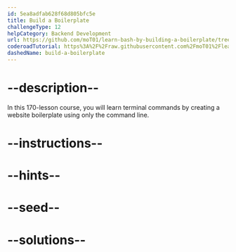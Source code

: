 ```yaml
---
id: 5ea8adfab628f68d805bfc5e
title: Build a Boilerplate
challengeType: 12
helpCategory: Backend Development
url: https://github.com/moT01/learn-bash-by-building-a-boilerplate/tree/feat/gp
coderoadTutorial: https%3A%2F%2Fraw.githubusercontent.com%2FmoT01%2Flearn-bash-by-building-a-boilerplate%2Ffeat%2Fgp%2Ftutorial.json
dashedName: build-a-boilerplate
---
```


# --description--

In this 170-lesson course, you will learn terminal commands by creating a website boilerplate using only the command line.

# --instructions--

# --hints--

# --seed--

# --solutions--
